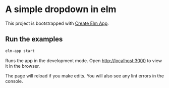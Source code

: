 # A simple dropdown in elm

This project is bootstrapped with [Create Elm App](https://github.com/halfzebra/create-elm-app).

## Run the examples

```sh
elm-app start
```

Runs the app in the development mode.
Open [http://localhost:3000](http://localhost:3000) to view it in the browser.

The page will reload if you make edits.
You will also see any lint errors in the console.
